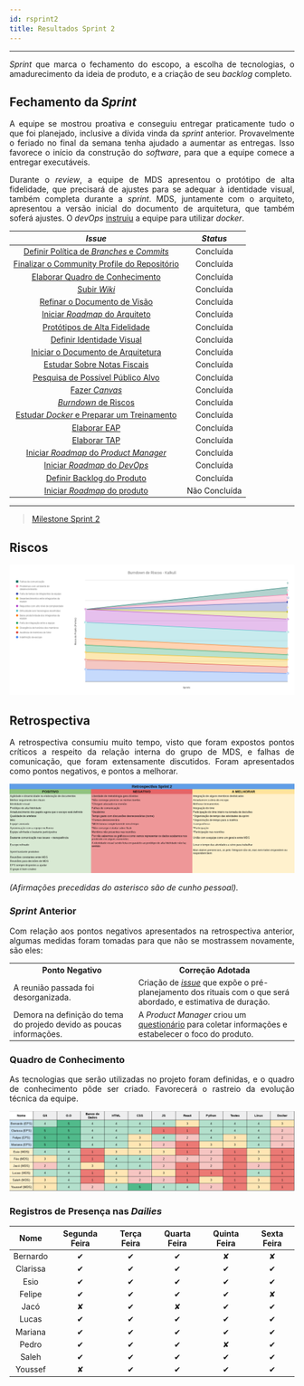 ```yaml
---
id: rsprint2    
title: Resultados Sprint 2 
---
```


***    

<p align="justify">
<i>Sprint</i> que marca o fechamento do escopo, a escolha de tecnologias, o amadurecimento da ideia de produto, e a criação de seu <i>backlog</i> completo.</p>

## Fechamento da _Sprint_    

<p align="justify">
A equipe se mostrou proativa e conseguiu entregar praticamente tudo o que foi planejado, inclusive a dívida vinda da <i>sprint</i> anterior. Provavelmente o feriado no final da semana tenha ajudado a aumentar as entregas. Isso favorece o início da construção do <i>software</i>, para que a equipe comece a entregar executáveis.</p>

<p align="justify">
Durante o <i>review</i>, a equipe de MDS apresentou o protótipo de alta fidelidade, que precisará de ajustes para se adequar à identidade visual, também completa durante a <i>sprint</i>. MDS, juntamente com o arquiteto, apresentou a versão inicial do documento de arquitetura, que também soferá ajustes. O <i>devOps</i> <a href="https://github.com/bernardohrl/lets-docker">instruiu</a> a equipe para utilizar <i>docker</i>.</p>

</p>

|     _Issue_      |     _Status_    |
|:--------------:|:---------------:|
|[Definir Política de _Branches_ e _Commits_](https://github.com/fga-eps-mds/PDF2Knowledge/issues/10)| Concluída |
|[Finalizar o Community Profile do Repositório](https://github.com/fga-eps-mds/PDF2Knowledge/issues/15)| Concluída |
|[Elaborar Quadro de Conhecimento](https://github.com/fga-eps-mds/PDF2Knowledge/issues/40)| Concluída |
|[Subir _Wiki_ ](https://github.com/fga-eps-mds/PDF2Knowledge/issues/33)| Concluída |
|[Refinar o Documento de Visão](https://github.com/fga-eps-mds/PDF2Knowledge/issues/31)| Concluída |
|[Iniciar _Roadmap_ do Arquiteto](https://github.com/fga-eps-mds/PDF2Knowledge/issues/20)| Concluída |
|[Protótipos de Alta Fidelidade](https://github.com/fga-eps-mds/PDF2Knowledge/issues/23) | Concluída |
|[Definir Identidade Visual](https://github.com/fga-eps-mds/PDF2Knowledge/issues/22) | Concluída |
|[Iniciar o Documento de Arquitetura](https://github.com/fga-eps-mds/PDF2Knowledge/issues/27) | Concluída |
|[Estudar Sobre Notas Fiscais](https://github.com/fga-eps-mds/PDF2Knowledge/issues/32)| Concluída |
|[Pesquisa de Possível Público Alvo](https://github.com/fga-eps-mds/PDF2Knowledge/issues/37) | Concluída |
|[Fazer _Canvas_](https://github.com/fga-eps-mds/PDF2Knowledge/issues/38)| Concluída |
|[_Burndown_ de Riscos](https://github.com/fga-eps-mds/PDF2Knowledge/issues/9)| Concluída |
|[Estudar _Docker_ e Preparar um Treinamento](https://github.com/fga-eps-mds/PDF2Knowledge/issues/39)| Concluída |
|[Elaborar EAP](https://github.com/fga-eps-mds/PDF2Knowledge/issues/11)| Concluída |
|[Elaborar TAP](https://github.com/fga-eps-mds/PDF2Knowledge/issues/12)| Concluída |
|[Iniciar _Roadmap_ do _Product Manager_](https://github.com/fga-eps-mds/PDF2Knowledge/issues/34)| Concluída | 
|[Iniciar _Roadmap_ do _DevOps_](https://github.com/fga-eps-mds/PDF2Knowledge/issues/35)| Concluída |
|[Definir Backlog do Produto](https://github.com/fga-eps-mds/PDF2Knowledge/issues/36) | Concluída | 
|[Iniciar _Roadmap_ do produto](https://github.com/fga-eps-mds/PDF2Knowledge/issues/8)| Não Concluída |   

---    

> [Milestone Sprint 2](https://github.com/fga-eps-mds/PDF2Knowledge/milestone/3?closed=1)


## Riscos

[![S2](assets/BurndowndeRiscos-S2.png "Clique para ver em detalhes")](https://docs.google.com/spreadsheets/d/1PYjMMXbWRgKwY5oZH5ekg4VbqTYYfdJImHmxCLH62xI/edit#gid=0) 

## Retrospectiva     


<p align="justify">
A retrospectiva consumiu muito tempo, visto que foram expostos pontos críticos a respeito da relação interna do grupo de MDS, e falhas de comunicação, que foram extensamente discutidos. Foram apresentados como pontos negativos, e pontos a melhorar.
</p> 

[![S2](assets/Retrospectiva-S2.png "Clique para ver em detalhes")](https://docs.google.com/spreadsheets/d/1SwrbhRVE0lLx0K-8wPtjzFHJ86G5oUCzknl2b8s2odg/edit#gid=949177031)    

_(Afirmações precedidas do asterisco são de cunho pessoal)._
 

### _Sprint_ Anterior

<p align="justify">
Com relação aos pontos negativos apresentados na retrospectiva anterior, algumas medidas foram tomadas para que não se mostrassem novamente, são eles:

<table>
  <tr>
    <th>Ponto Negativo</th>
    <th>Correção Adotada</th>
  </tr>
  <tr>
    <td>A reunião passada foi desorganizada.</td>
    <td>Criação de <a href="https://github.com/fga-eps-mds/2018.2-Kalkuli/issues/29"><i>issue</i></a> que expõe o pré-planejamento dos rituais com o que será abordado, e estimativa de duração.</td>
  </tr>
  <tr>
    <td>Demora na definição do tema do projedo devido as poucas informações.</td>
    <td>A <i>Product Manager</i> criou um <a href="https://github.com/fga-eps-mds/2018.2-Kalkuli/issues/37">questionário</a> para coletar informações e estabelecer o foco do produto.</td>
  </tr>
</table>
</p>


### Quadro de Conhecimento   

<p align="justify">
As tecnologias que serão utilizadas no projeto foram definidas, e o quadro de conhecimento pôde ser criado. Favorecerá o rastreio da evolução técnica da equipe.
</p>

[![S2](assets/Conhecimento-S2.png "Clique para ver em detalhes")](https://docs.google.com/spreadsheets/d/19OGoemAfy_4nSFBbycD4kIoBFJwUjbXB7vxuQi8HLqY/edit#gid=1094896728)



### Registros de Presença nas _Dailies_    

| Nome    |Segunda Feira      | Terça Feira      | Quarta Feira     | Quinta Feira      | Sexta Feira      |     
|:-----:  |:-----------------:|:----------------:|:----------------:|:-----------------:|:----------------:|
|Bernardo |         ✔         |         ✔        |         ✔        |          ✘        |          ✘       |
|Clarissa |         ✔         |         ✔        |         ✔        |         ✔         |         ✔        |
|Esio     |         ✔         |         ✔        |         ✔        |         ✔         |         ✔        |
|Felipe   |         ✔         |         ✔        |         ✔        |         ✔         |          ✘       |
|Jacó     |          ✘        |         ✔        |         ✘        |         ✔         |         ✔        |
|Lucas    |         ✔         |         ✔        |         ✔        |         ✔         |         ✔        |
|Mariana  |         ✔         |         ✔        |         ✔        |         ✔         |         ✔        |
|Pedro    |         ✔         |         ✔        |         ✔        |         ✘         |         ✔        |
|Saleh    |         ✔         |         ✔        |         ✔        |         ✔         |         ✔        |
|Youssef  |          ✘        |         ✔        |         ✔        |         ✔         |         ✔        |
 

